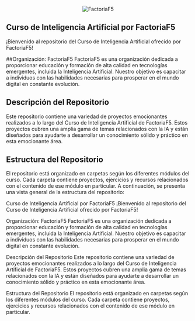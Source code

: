 <p align="center">
  <img src="https://openexpoeurope.com/wp-content/uploads/2023/05/logo-factoria-f5.png" alt="FactoriaF5"/>
</p>

## Curso de Inteligencia Artificial por FactoriaF5
¡Bienvenido al repositorio del Curso de Inteligencia Artificial ofrecido por FactoriaF5!

##Organización: FactoriaF5
FactoriaF5 es una organización dedicada a proporcionar educación y formación de alta calidad en tecnologías emergentes, incluida la Inteligencia Artificial. Nuestro objetivo es capacitar a individuos con las habilidades necesarias para prosperar en el mundo digital en constante evolución.

## Descripción del Repositorio
Este repositorio contiene una variedad de proyectos emocionantes realizados a lo largo del Curso de Inteligencia Artificial de FactoriaF5. Estos proyectos cubren una amplia gama de temas relacionados con la IA y están diseñados para ayudarte a desarrollar un conocimiento sólido y práctico en esta emocionante área.

## Estructura del Repositorio
El repositorio está organizado en carpetas según los diferentes módulos del curso. Cada carpeta contiene proyectos, ejercicios y recursos relacionados con el contenido de ese módulo en particular. A continuación, se presenta una vista general de la estructura del repositorio:

Curso de Inteligencia Artificial por FactoriaF5
¡Bienvenido al repositorio del Curso de Inteligencia Artificial ofrecido por FactoriaF5!

Organización: FactoriaF5
FactoriaF5 es una organización dedicada a proporcionar educación y formación de alta calidad en tecnologías emergentes, incluida la Inteligencia Artificial. Nuestro objetivo es capacitar a individuos con las habilidades necesarias para prosperar en el mundo digital en constante evolución.

Descripción del Repositorio
Este repositorio contiene una variedad de proyectos emocionantes realizados a lo largo del Curso de Inteligencia Artificial de FactoriaF5. Estos proyectos cubren una amplia gama de temas relacionados con la IA y están diseñados para ayudarte a desarrollar un conocimiento sólido y práctico en esta emocionante área.

Estructura del Repositorio
El repositorio está organizado en carpetas según los diferentes módulos del curso. Cada carpeta contiene proyectos, ejercicios y recursos relacionados con el contenido de ese módulo en particular.
